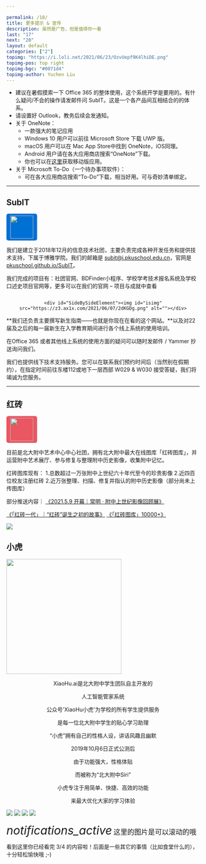 ```yaml
---

permalink: /18/
title: 更多提示 & 宣传
description: 虽然是广告，但是值得你一看
last: "17"
next: "20"
layout: default
categories: ["2"]
topimg: "https://i.loli.net/2021/06/23/OzvUepf9K4lhiDE.png"
topimg-pos: top right
topimg-bgc: "#0071d4"
topimg-author: Yuchen Liu
---
```


<script>
    document.addEventListener('DOMContentLoaded', function() {
    const elems = document.querySelectorAll('.materialboxed');
    const elems2 = document.querySelectorAll('.slider');
    const instances = M.Materialbox.init(elems);
    const instances2 = M.Slider.init(elems2,{
          height: calculatedGallerySize
        });

  });

</script>
<script>
	document.addEventListener('DOMContentLoaded', function () {
	    const elems = document.querySelectorAll('#isimg');
	    const instances = M.Materialbox.init(elems);
	    if (!IsPC()) {
	      document.querySelector('#mobile-hint').removeAttribute('hidden');
	    }
	  });
</script>

- 建议在暑假摸索一下 Office 365 的整体使用，这个系统开学是要用的。有什么疑问/不会的操作请发邮件问 SubIT。这是一个各产品间互相结合的的体系。
- 请设置好 Outlook，教务后续会发通知。
- 关于 OneNote：
  - 一款强大的笔记应用
  - Windows 10 用户可以前往 Microsoft Store 下载 UWP 版。
  - macOS 用户可以在 Mac App Store中找到 OneNote，iOS同理。
  - Android 用户请在各大应用商店搜索“OneNote”下载。
  - 你也可以在[这里](https://www.microsoft.com/zh-cn/microsoft-365/onenote/digital-note-taking-app?rtc=1)获取移动版应用。
- 关于 Microsoft To-Do（一个待办事项软件）：
  - 可在各大应用商店搜索“To-Do”下载，相当好用。可与奇妙清单绑定。

-----

## SubIT
<img id="isimg" height="60" style="background-color:#0071d4;padding:5px 10px;border-radius:5px;" src="../img/subit.svg"/>

我们是建立于2018年12月的信息技术社团，主要负责完成各种开发任务和提供技术支持，下属于博雅学院。我们的邮箱是 <subit@i.pkuschool.edu.cn>，官网是 [pkuschool.github.io/SubIT](https://pkuschool.github.io/SubIT)。

我们完成的项目有：社团官网、BDFinder小程序、学校学考技术报名系统及学校口述史项目官网等，更多可以在我们的官网 – 项目与成就中查看
<div style="text-align:center">
	<div id="SideBySideElement"><img id="isimg" src="https://z3.ax1x.com/2021/06/07/2dKdCq.png" alt=""></div>

	<div id="SideBySideElement"><img id="isimg" src="https://z3.ax1x.com/2021/06/07/2dKGDg.png" alt=""></div>
</div>


**我们还负责主要撰写新生指南——也就是你现在在看的这个网站。**以及对22届及之后的每一届新生在入学教育期间进行各个线上系统的使用培训。


在Office 365 或者其他线上系统的使用方面的疑问可以随时发邮件 / Yammer 抄送询问我们。

我们也提供线下技术支持服务。您可以在联系我们预约时间后（当然别在假期约），在指定时间前往东楼112或地下一层西部 W029 & W030 接受答疑，我们将竭诚为您服务。

<!-- ## 技术交流  //时效已过，已封印

北大附中是一个技术大佬云集的地方——

别急，先不要说自己技术很菜，你也许走在向技术大佬前进的路上呢！

不论你的兴趣点在哪个编程语言上，都欢迎感兴趣的同学加入北大附中21/22届技术交流群！

<img id="isimg" src="../img/techdiscuss.png" class="materialboxed" height="300"> -->

-----

## 红砖

<img id="isimg" height="60" style="background-color:#ea5662;padding:5px 10px;border-radius:5px;" src="https://brick-1255766843.cos.ap-beijing.myqcloud.com/asset/logo.png" >

目前是北大附中艺术中心中心社团，拥有北大附中最大在线图库「红砖图库」，并运营附中艺术展厅、参与修复与整理附中历史影像，收集附中记忆。

红砖图库现有：
1.总数超过一万张附中上世纪六十年代至今的珍贵影像
2.近四百位校友注册红砖
2.近万张整理、扫描、修复并指认的附中历史影像（部分尚未上传图库）

部分推送内容｜
[《2021.5.9 开幕｜常明 · 附中上世纪影像回顾展》](https://mp.weixin.qq.com/s/YhTSLWBJEvMmb5b_Unr9GQ)

[《「红砖一代」｜“红砖”诞生之初的故事》](https://mp.weixin.qq.com/s/OJf20httUv228sdJJfdw1A)
[《「红砖图库」10000+》](https://mp.weixin.qq.com/s/zCX8FF7ihVVyWsJxHuR3CQ)

<img id="isimg" src="https://z3.ax1x.com/2021/06/07/2d5mc9.png">


[comment]: <> (<div class="slider">)

[comment]: <> (    <ul class="slides">)

[comment]: <> (      <li>)

[comment]: <> (        <img src="../img/hong_stc.jpeg">)

[comment]: <> (        <div class="caption center-align">)

[comment]: <> (          <h3>来自红砖，作者盛天成</h3>)

[comment]: <> (        </div>)

[comment]: <> (      </li>)

[comment]: <> (      <li>)

[comment]: <> (        <img src="../img/hong_zxc.jpeg">)

[comment]: <> (        <div class="caption right-align" style="margin-top: 210px;text-align: right">)

[comment]: <> (          <h3>来自红砖，</h3>)

[comment]: <> (          <h5 class="light grey-text text-lighten-3">作者周笑晨</h5>)

[comment]: <> (        </div>)

[comment]: <> (      </li>)

[comment]: <> (      <li>)

[comment]: <> (        <img src="../img/hong_fdw.jpeg">)

[comment]: <> (        <div class="caption left-align" style="margin-left: -20px !important">)

[comment]: <> (          <h3>来自红砖，</h3>)

[comment]: <> (          <h5 class="light grey-text text-lighten-3">作者范大卫</h5>)

[comment]: <> (        </div>)

[comment]: <> (      </li>)

[comment]: <> (      <li>)

[comment]: <> (        <img src="../img/hong_xhd.jpeg">)

[comment]: <> (        <div class="caption left-align">)

[comment]: <> (          <h3>来自红砖，</h3>)

[comment]: <> (          <h5 class="light grey-text text-lighten-3">作者熊浩迪</h5>)

[comment]: <> (        </div>)

[comment]: <> (      </li>)

[comment]: <> (      <li>)

[comment]: <> (        <img src="../img/hong_zjn.jpeg">)

[comment]: <> (        <div class="caption left-align">)

[comment]: <> (          <h3>来自红砖，</h3>)

[comment]: <> (          <h5 class="light grey-text text-lighten-3">作者赵嘉宁</h5>)

[comment]: <> (        </div>)

[comment]: <> (      </li>)

[comment]: <> (      <li>)

[comment]: <> (        <img src="../img/hong_qyx.jpeg">)

[comment]: <> (        <div class="caption left-align">)

[comment]: <> (          <h3>来自红砖，</h3>)

[comment]: <> (          <h5 class="light grey-text text-lighten-3">作者钱昱熹</h5>)

[comment]: <> (        </div>)

[comment]: <> (      </li>)

[comment]: <> (      <li>)

[comment]: <> (        <img src="../img/hong_wxz.jpeg">)

[comment]: <> (        <div class="caption left-align"  style="margin-top: 210px">)

[comment]: <> (          <h3>来自红砖，</h3>)

[comment]: <> (          <h5 class="light grey-text text-lighten-3">作者王雪铮</h5>)

[comment]: <> (        </div>)

[comment]: <> (      </li>)

[comment]: <> (    </ul>)

[comment]: <> (</div>)

[comment]: <> (红砖对所有在校师生与附中校友免费开放，注册账号并登录后，你可以：)

[comment]: <> (- 无限制浏览图库中所有图片；)

[comment]: <> (- 无限制下载图库中所有图片；)

[comment]: <> (- 在经过规范引用后，以非商业用途使用图片。)

[comment]: <> (如果你想了解附中、结识热爱摄影的小伙伴，或者你想加入红砖社团与我们一起运营图库、策划活动，快扫描下面的二维码入群吧！现在入群即可获得红砖图库账号，提前浏览六千多张属于附中的图片记忆。)

[comment]: <> (<img src='https://ftp.bmp.ovh/imgs/2020/08/d9ee00c00c80675e.jpg' class="materialboxed" height="300"/>)


[comment]: <> (另附 红砖社团暑期推送：)

[comment]: <> (- **[附中摄影的99个角落 红砖新生指南]&#40;https://mp.weixin.qq.com/s/A4oXnfkOIPSZx2nEyRaFDA&#41;**)

[comment]: <> (- [20年前的附中人，有多不一样？\| 红砖回忆计划]&#40;https://mp.weixin.qq.com/s/LZDjcTIE2ApTik6jcneI9Q&#41;-->)

## 小虎
<img src='https://s1.ax1x.com/2020/08/21/dtxnaV.jpg' class="materialboxed" width="300"/>

<p style="text-align:center">XiaoHu.ai是北大附中学生团队自主开发的</p>

<p style="text-align:center">人工智能管家系统</p>

<p style="text-align:center">公众号'XiaoHu小虎'为学校的所有学生提供服务</p>

<p style="text-align:center">是每一位北大附中学生的贴心学习助理</p>

<p style="text-align:center">“小虎”拥有自己的性格人设，讲话风趣且幽默</p>

<p style="text-align:center">2019年10月6日正式公测后</p>

<p style="text-align:center">由于功能强大，性格体贴</p>

<p style="text-align:center">而被称为“北大附中Siri”</p>

<p style="text-align:center">小虎专注于用简单、快捷、高效的功能</p>

<p style="text-align:center">来最大优化大家的学习体验</p>





<div class="carousel carousel-slider">
    <a class="carousel-item" href="#one!"><img src="https://z3.ax1x.com/2021/06/15/2qh311.jpg"></a>
    <a class="carousel-item" href="#two!"><img src="https://z3.ax1x.com/2021/06/15/2qh1pR.jpg"></a>
    <a class="carousel-item" href="#three!"><img src="https://z3.ax1x.com/2021/06/15/2qh86x.jpg"></a>
    <a class="carousel-item" href="#four!"><img src="https://z3.ax1x.com/2021/06/15/2qhQh9.jpg"></a>
  </div>
<script>
 $('.carousel.carousel-slider').carousel({indicators: true});
</script>
<br />
<div class="card-panel flex-center accent-text">
    <i style="font-size: 30px;" class="material-icons">notifications_active</i>
    <span style="font-size: 18px;">这里的图片是可以滚动的哦</span>
</div>
<style>
  .indicators{
    filter: brightness(0.5)
  }
  </style>

看到这里你已经看完 3/4 的内容啦！后面是一些其它的事情（比如食堂什么的），十分轻松愉快哦 ;-)